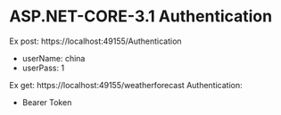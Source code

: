 # ASP.NET-CORE-3.1 Authentication
Ex post: https://localhost:49155/Authentication 
- userName: china
- userPass: 1

Ex get: https://localhost:49155/weatherforecast
Authentication:
+ Bearer Token
